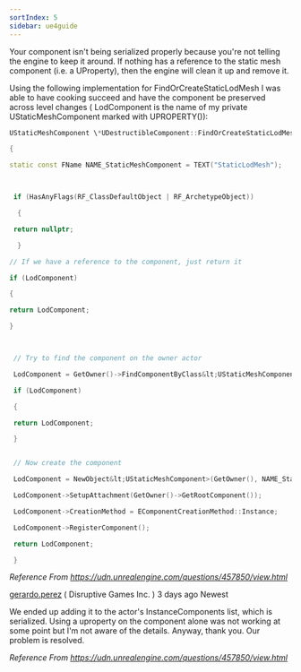 ```yaml
---
sortIndex: 5
sidebar: ue4guide
---
```


Your component isn't being serialized properly because you're not telling the engine to keep it around. If nothing has a reference to the static mesh component (i.e. a UProperty), then the engine will clean it up and remove it.

Using the following implementation for FindOrCreateStaticLodMesh I was able to have cooking succeed and have the component be preserved across level changes ( LodComponent is the name of my private UStaticMeshComponent marked with UPROPERTY()):

```cpp
UStaticMeshComponent \*UDestructibleComponent::FindOrCreateStaticLodMesh()

{

static const FName NAME_StaticMeshComponent = TEXT("StaticLodMesh");



 if (HasAnyFlags(RF_ClassDefaultObject | RF_ArchetypeObject))

  {

 return nullptr;

  }

// If we have a reference to the component, just return it

if (LodComponent)

{

return LodComponent;

}



 // Try to find the component on the owner actor

 LodComponent = GetOwner()->FindComponentByClass&lt;UStaticMeshComponent>();

 if (LodComponent)

 {

 return LodComponent;

 }


 // Now create the component

 LodComponent = NewObject&lt;UStaticMeshComponent>(GetOwner(), NAME_StaticMeshComponent);

 LodComponent->SetupAttachment(GetOwner()->GetRootComponent());

 LodComponent->CreationMethod = EComponentCreationMethod::Instance;

 LodComponent->RegisterComponent();

 return LodComponent;

 }
```

*Reference From <https://udn.unrealengine.com/questions/457850/view.html>*

[gerardo.perez](https://accounts.unrealengine.com/login/index?response_type=code&client_id=bc742d26f8314469aa997373f39c876e)  ( Disruptive Games Inc. ) 3 days ago Newest

We ended up adding it to the actor's InstanceComponents list, which is serialized. Using a uproperty on the component alone was not working at some point but I'm not aware of the details. Anyway, thank you. Our problem is resolved.

*Reference From <https://udn.unrealengine.com/questions/457850/view.html>*

